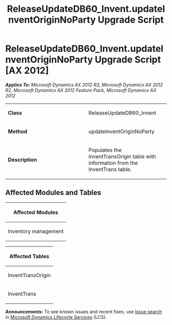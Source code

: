 ﻿---
title: ReleaseUpdateDB60_Invent.updateInventOriginNoParty Upgrade Script
TOCTitle: ReleaseUpdateDB60_Invent.updateInventOriginNoParty Upgrade Script
ms:assetid: 4c0ed719-0b4b-076b-a656-5f8efe69d0bd
ms:mtpsurl: https://msdn.microsoft.com/en-us/library/JJ685402(v=AX.60)
ms:contentKeyID: 49708083
ms.date: 05/18/2015
mtps_version: v=AX.60
---

# ReleaseUpdateDB60\_Invent.updateInventOriginNoParty Upgrade Script [AX 2012]


_**Applies To:** Microsoft Dynamics AX 2012 R3, Microsoft Dynamics AX 2012 R2, Microsoft Dynamics AX 2012 Feature Pack, Microsoft Dynamics AX 2012_

<table>
<colgroup>
<col style="width: 50%" />
<col style="width: 50%" />
</colgroup>
<tbody>
<tr class="odd">
<td><p><strong>Class</strong></p></td>
<td><p>ReleaseUpdateDB60_Invent</p></td>
</tr>
<tr class="even">
<td><p><strong>Method</strong></p></td>
<td><p>updateInventOriginNoParty</p></td>
</tr>
<tr class="odd">
<td><p><strong>Description</strong></p></td>
<td><p>Populates the InventTransOrigin table with information from the InventTrans table.</p></td>
</tr>
</tbody>
</table>


## Affected Modules and Tables

<table>
<colgroup>
<col style="width: 100%" />
</colgroup>
<thead>
<tr class="header">
<th><p>Affected Modules</p></th>
</tr>
</thead>
<tbody>
<tr class="odd">
<td><p>Inventory management</p></td>
</tr>
</tbody>
</table>


<table>
<colgroup>
<col style="width: 100%" />
</colgroup>
<thead>
<tr class="header">
<th><p>Affected Tables</p></th>
</tr>
</thead>
<tbody>
<tr class="odd">
<td><p>InventTransOrigin</p></td>
</tr>
<tr class="even">
<td><p>InventTrans</p></td>
</tr>
</tbody>
</table>

  
**Announcements:** To see known issues and recent fixes, use [Issue search](http://go.microsoft.com/fwlink/?linkid=389258) in [Microsoft Dynamics Lifecycle Services](http://go.microsoft.com/fwlink/?linkid=306505) (LCS).


